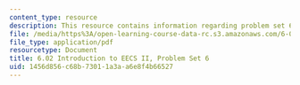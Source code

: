 ```yaml
---
content_type: resource
description: This resource contains information regarding problem set 6.
file: /media/https%3A/open-learning-course-data-rc.s3.amazonaws.com/6-02-introduction-to-eecs-ii-digital-communication-systems-fall-2012/1456d856c68b73011a3aa6e8f4b66527_MIT6_02F12_ps6.pdf
file_type: application/pdf
resourcetype: Document
title: 6.02 Introduction to EECS II, Problem Set 6
uid: 1456d856-c68b-7301-1a3a-a6e8f4b66527
---
```

